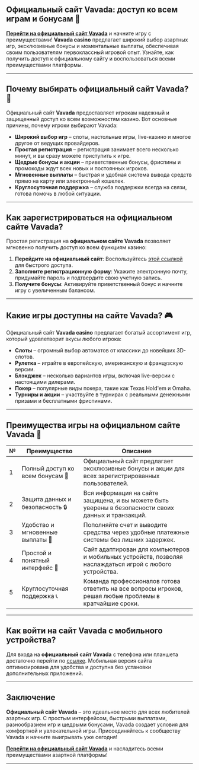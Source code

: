 ## Официальный сайт Vavada: доступ ко всем играм и бонусам 🎰

[**Перейти на официальный сайт Vavada**](https://vavadapartner.pro/?promo=ea5c9275-6854-4505-94fc-95ab18221945-linkb2) и начните игру с преимуществами! **Vavada casino** предлагает широкий выбор азартных игр, эксклюзивные бонусы и моментальные выплаты, обеспечивая своим пользователям первоклассный игровой опыт. Узнайте, как получить доступ к официальному сайту и воспользоваться всеми преимуществами платформы.

---

## Почему выбирать официальный сайт Vavada? 🌟

Официальный сайт **Vavada** предоставляет игрокам надежный и защищенный доступ ко всем возможностям казино. Вот основные причины, почему игроки выбирают Vavada:

- **Широкий выбор игр** – слоты, настольные игры, live-казино и многое другое от ведущих провайдеров.
- **Простая регистрация** – регистрация занимает всего несколько минут, и вы сразу можете приступить к игре.
- **Щедрые бонусы и акции** – приветственные бонусы, фриспины и промокоды ждут всех новых и постоянных игроков.
- **Мгновенные выплаты** – быстрая и удобная система вывода средств прямо на карту или электронный кошелек.
- **Круглосуточная поддержка** – служба поддержки всегда на связи, готова помочь в любой ситуации.

---

## Как зарегистрироваться на официальном сайте Vavada?

Простая регистрация на **официальном сайте Vavada** позволяет мгновенно получить доступ ко всем функциям казино:

1. **Перейдите на официальный сайт**: Воспользуйтесь [этой ссылкой](https://vavadapartner.pro/?promo=ea5c9275-6854-4505-94fc-95ab18221945-linkb2) для быстрого доступа.
2. **Заполните регистрационную форму**: Укажите электронную почту, придумайте пароль и подтвердите свою учетную запись.
3. **Получите бонусы**: Активируйте приветственный бонус и начните игру с увеличенным балансом.

---

## Какие игры доступны на сайте Vavada? 🎮

Официальный сайт **Vavada casino** предлагает богатый ассортимент игр, который удовлетворит вкусы любого игрока:

- **Слоты** – огромный выбор автоматов от классики до новейших 3D-слотов.
- **Рулетка** – играйте в европейскую, американскую и французскую версии.
- **Блэкджек** – несколько вариантов игры, включая live-версии с настоящими дилерами.
- **Покер** – популярные виды покера, такие как Texas Hold'em и Omaha.
- **Турниры и акции** – участвуйте в турнирах с реальными денежными призами и бесплатными фриспинами.

---

## Преимущества игры на официальном сайте Vavada 🎲

| №  | Преимущество                     | Описание                                                                                                                                                             |
|----|----------------------------------|----------------------------------------------------------------------------------------------------------------------------------------------------------------------|
| 1  | Полный доступ ко всем бонусам 🎁  | Официальный сайт предлагает эксклюзивные бонусы и акции для всех зарегистрированных пользователей.                                                                   |
| 2  | Защита данных и безопасность 🔒   | Вся информация на сайте защищена, и вы можете быть уверены в безопасности своих данных и транзакций.                                                                 |
| 3  | Удобство и мгновенные выплаты 💸 | Пополняйте счет и выводите средства через удобные платежные системы без лишних задержек.                                                                             |
| 4  | Простой и понятный интерфейс 📱   | Сайт адаптирован для компьютеров и мобильных устройств, позволяя наслаждаться игрой с любого устройства.                                                            |
| 5  | Круглосуточная поддержка 📞       | Команда профессионалов готова ответить на все вопросы игроков, решая любые проблемы в кратчайшие сроки.                                                              |

---

## Как войти на сайт Vavada с мобильного устройства?

Для входа на **официальный сайт Vavada** с телефона или планшета достаточно перейти по [ссылке](https://vavadapartner.pro/?promo=ea5c9275-6854-4505-94fc-95ab18221945-linkb2). Мобильная версия сайта оптимизирована для удобства и доступна без установки дополнительных приложений.

---

## Заключение

**Официальный сайт Vavada** – это идеальное место для всех любителей азартных игр. С простым интерфейсом, быстрыми выплатами, разнообразием игр и щедрыми бонусами, Vavada создает условия для комфортной и увлекательной игры. Присоединяйтесь к сообществу Vavada и начните выигрывать уже сегодня!

[**Перейти на официальный сайт Vavada**](https://vavadapartner.pro/?promo=ea5c9275-6854-4505-94fc-95ab18221945-linkb2) и насладитесь всеми преимуществами азартной платформы!

---
